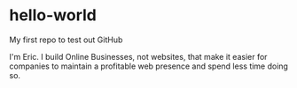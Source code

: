 # hello-world
My first repo to test out GitHub

I'm Eric. I build Online Businesses, not websites, that make it easier for companies to maintain a profitable web presence and spend less time doing so.

